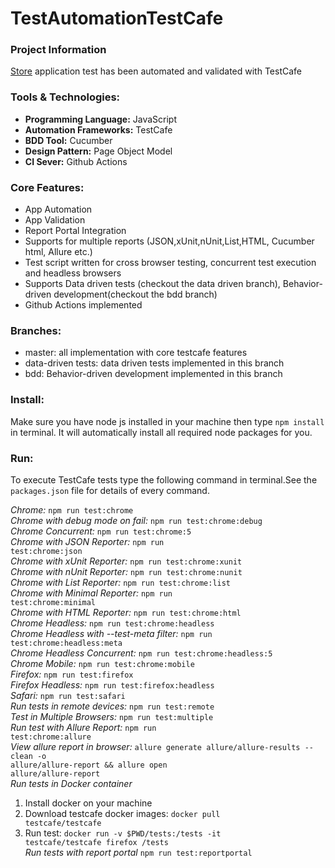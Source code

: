 # TestAutomationTestCafe
### Project Information
[Store](http://opencart.abstracta.us/) application test has been automated and validated with TestCafe 
### Tools & Technologies:
* **Programming Language:** JavaScript
* **Automation Frameworks:** TestCafe
* **BDD Tool:** Cucumber
* **Design Pattern:** Page Object Model
* **CI Sever:** Github Actions

### Core Features:
* App Automation
* App Validation
* Report Portal Integration
* Supports for multiple reports (JSON,xUnit,nUnit,List,HTML, Cucumber html, Allure etc.)
* Test script written for cross browser testing, concurrent test execution and headless browsers
* Supports Data driven tests (checkout the data driven branch), Behavior-driven development(checkout the bdd branch)
* Github Actions implemented

### Branches:
* master: all implementation with core testcafe features
* data-driven tests: data driven tests implemented in this branch
* bdd: Behavior-driven development implemented in this branch



### Install:<br>
Make sure you have node js installed in your machine then type <code>npm install</code> in terminal. It will automatically install all required node packages for you. 

### Run:<br>
To execute TestCafe tests type the following command in terminal.See the <code>packages.json</code> file for details of every command.
 
*Chrome:*
<code>npm run test:chrome</code><br>
*Chrome with debug mode on fail:*
<code>npm run test:chrome:debug</code><br>
*Chrome Concurrent:*
<code>npm run test:chrome:5</code><br>
*Chrome with JSON Reporter:*
<code>npm run test:chrome:json</code><br>
*Chrome with xUnit Reporter:*
<code>npm run test:chrome:xunit</code><br>
*Chrome with nUnit Reporter:*
<code>npm run test:chrome:nunit</code><br>
*Chrome with List Reporter:*
<code>npm run test:chrome:list</code><br>
*Chrome with Minimal Reporter:*
<code>npm run test:chrome:minimal</code><br>
*Chrome with HTML Reporter:*
<code>npm run test:chrome:html</code><br>
*Chrome Headless:*
<code>npm run test:chrome:headless</code><br>
*Chrome Headless with --test-meta filter:*
<code>npm run test:chrome:headless:meta</code><br>
*Chrome Headless Concurrent:*
<code>npm run test:chrome:headless:5</code><br>
*Chrome Mobile:*
<code>npm run test:chrome:mobile</code><br>
*Firefox:*
<code>npm run test:firefox</code><br>
*Firefox Headless:*
<code>npm run test:firefox:headless</code><br>
*Safari:*
<code>npm run test:safari</code><br>
*Run tests in remote devices:*
<code>npm run test:remote</code><br>
*Test in Multiple Browsers:*
<code>npm run test:multiple</code><br>
*Run test with Allure Report:*
<code>npm run test:chrome:allure</code><br>
*View allure report in browser:*
<code>allure generate allure/allure-results --clean -o allure/allure-report && allure open allure/allure-report</code><br>
*Run tests in Docker container*<br>
1. Install docker on your machine <br>
2. Download testcafe docker images: <code>docker pull testcafe/testcafe</code><br>
3. Run test: <code>docker run -v $PWD/tests:/tests -it testcafe/testcafe firefox /tests</code><br>
*Run tests with report portal*
<code>npm run test:reportportal</code>

